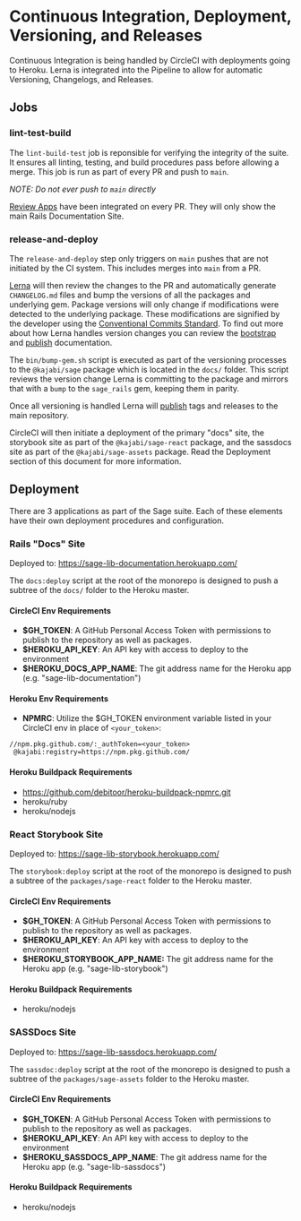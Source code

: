 # Continuous Integration, Deployment, Versioning, and Releases

Continuous Integration is being handled by CircleCI with deployments going to Heroku. Lerna is integrated into the Pipeline to allow for automatic Versioning, Changelogs, and Releases.

## Jobs

### lint-test-build

The `lint-build-test` job is reponsible for verifying the integrity of the suite. It ensures all linting, testing, and build procedures pass before allowing a merge. This job is run as part of every PR and push to `main`.

*NOTE: Do not ever push to `main` directly*

[Review Apps](https://devcenter.heroku.com/articles/github-integration-review-apps) have been integrated on every PR. They will only show the main Rails Documentation Site.

### release-and-deploy

The `release-and-deploy` step only triggers on `main` pushes that are not initiated by the CI system. This includes merges into `main` from a PR.

[Lerna](https://github.com/lerna/lerna) will then review the changes to the PR and automatically generate `CHANGELOG.md` files and bump the versions of all the packages and underlying gem. Package versions will only change if modifications were detected to the underlying package. These modifications are signified by the developer using the [Conventional Commits Standard](https://www.conventionalcommits.org/en/v1.0.0/). To find out more about how Lerna handles version changes you can review the [bootstrap](https://github.com/lerna/lerna/tree/main/commands/bootstrap#readme) and [publish](https://github.com/lerna/lerna/tree/main/commands/publish#readme) documentation.

The `bin/bump-gem.sh` script is executed as part of the versioning processes to the `@kajabi/sage` package which is located in the `docs/` folder. This script reviews the version change Lerna is committing to the package and mirrors that with a `bump` to the `sage_rails` gem, keeping them in parity.

Once all versioning is handled Lerna will [publish](https://github.com/lerna/lerna/tree/main/commands/publish#readme) tags and releases to the main repository.

CircleCI will then initiate a deployment of the primary "docs" site, the storybook site as part of the `@kajabi/sage-react` package, and the sassdocs site as part of the `@kajabi/sage-assets` package. Read the Deployment section of this document for more information.

## Deployment

There are 3 applications as part of the Sage suite. Each of these elements have their own deployment procedures and configuration.

### Rails "Docs" Site

Deployed to: https://sage-lib-documentation.herokuapp.com/

The `docs:deploy` script at the root of the monorepo is designed to push a subtree of the `docs/` folder to the Heroku master.

#### CircleCI Env Requirements

- **$GH_TOKEN**: A GitHub Personal Access Token with permissions to publish to the repository as well as packages.
- **$HEROKU_API_KEY**: An API key with access to deploy to the environment
- **$HEROKU_DOCS_APP_NAME**: The git address name for the Heroku app (e.g. "sage-lib-documentation")

#### Heroku Env Requirements

- **NPMRC**: Utilize the $GH_TOKEN environment variable listed in your CircleCI env in place of `<your_token>`:

```text
//npm.pkg.github.com/:_authToken=<your_token>
 @kajabi:registry=https://npm.pkg.github.com/
```

#### Heroku Buildpack Requirements

- https://github.com/debitoor/heroku-buildpack-npmrc.git
- heroku/ruby
- heroku/nodejs

### React Storybook Site

Deployed to: https://sage-lib-storybook.herokuapp.com/

The `storybook:deploy` script at the root of the monorepo is designed to push a subtree of the `packages/sage-react` folder to the Heroku master.

#### CircleCI Env Requirements

- **$GH_TOKEN**: A GitHub Personal Access Token with permissions to publish to the repository as well as packages.
- **$HEROKU_API_KEY**: An API key with access to deploy to the environment
- **$HEROKU_STORYBOOK_APP_NAME:** The git address name for the Heroku app (e.g. "sage-lib-storybook")

#### Heroku Buildpack Requirements

- heroku/nodejs

### SASSDocs Site

Deployed to: https://sage-lib-sassdocs.herokuapp.com/

The `sassdoc:deploy` script at the root of the monorepo is designed to push a subtree of the `packages/sage-assets` folder to the Heroku master.

#### CircleCI Env Requirements

- **$GH_TOKEN**: A GitHub Personal Access Token with permissions to publish to the repository as well as packages.
- **$HEROKU_API_KEY**: An API key with access to deploy to the environment
- **$HEROKU_SASSDOCS_APP_NAME**: The git address name for the Heroku app (e.g. "sage-lib-sassdocs")

#### Heroku Buildpack Requirements

- heroku/nodejs
